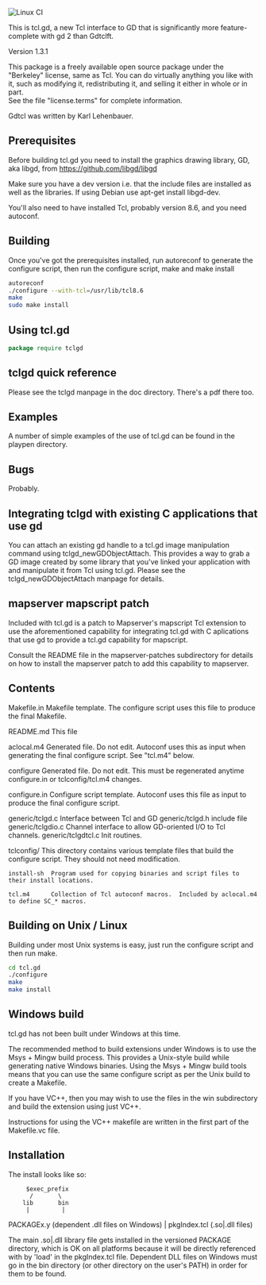 ![Linux CI](https://github.com/flightaware/tcl.gd/workflows/Linux%20CI/badge.svg)

This is tcl.gd, a new Tcl interface to GD that is significantly more feature-
complete with gd 2 than Gdtclft.

Version 1.3.1

This package is a freely available open source package under the "Berkeley"
license, same as Tcl.  You can do virtually anything you like with it, such as 
modifying it, redistributing it, and selling it either in whole or in part.  
See the file "license.terms" for complete information.

Gdtcl was written by Karl Lehenbauer.

## Prerequisites

Before building tcl.gd you need to install the graphics drawing library, GD, aka libgd, from https://github.com/libgd/libgd

Make sure you have a dev version i.e. that the include files are installed as well as the libraries.  If using Debian use apt-get install libgd-dev.

You'll also need to have installed Tcl, probably version 8.6, and you need autoconf.

## Building

Once you've got the prerequisites installed, run autoreconf to generate the configure script, then run the configure script, make and make install

```sh
autoreconf
./configure --with-tcl=/usr/lib/tcl8.6
make
sudo make install
```

## Using tcl.gd

```tcl
package require tclgd
```

## tclgd quick reference

Please see the tclgd manpage in the doc directory.  There's a pdf there too.

## Examples

A number of simple examples of the use of tcl.gd can be found in the playpen directory.

## Bugs

Probably.

## Integrating tclgd with existing C applications that use gd

You can attach an existing gd handle to a tcl.gd image manipulation command using tclgd_newGDObjectAttach.  This provides a way to grab a GD image created by some library that you've linked your application with and manipulate it from Tcl using tcl.gd.  Please see the tclgd_newGDObjectAttach manpage for details.

## mapserver mapscript patch

Included with tcl.gd is a patch to Mapserver's mapscript Tcl extension to use the aforementioned capability for integrating tcl.gd with C aplications that use gd to provide a tcl.gd capability for mapscript.

Consult the README file in the mapserver-patches subdirectory for details on how to install the mapserver patch to add this capability to mapserver.


## Contents

Makefile.in	Makefile template.  The configure script uses this file to produce the final Makefile.

README.md		This file

aclocal.m4	Generated file.  Do not edit.  Autoconf uses this as input when generating the final configure script.  See "tcl.m4" below.

configure	Generated file.  Do not edit.  This must be regenerated anytime configure.in or tclconfig/tcl.m4 changes.

configure.in	Configure script template.  Autoconf uses this file as input to produce the final configure script.

generic/tclgd.c		Interface between Tcl and GD
generic/tclgd.h		include file
generic/tclgdio.c	Channel interface to allow GD-oriented I/O to Tcl channels.
generic/tclgdtcl.c	Init routines.


tclconfig/	This directory contains various template files that build the configure script.  They should not need modification.

	install-sh	Program used for copying binaries and script files to their install locations.

	tcl.m4		Collection of Tcl autoconf macros.  Included by aclocal.m4 to define SC_* macros.

## Building on Unix / Linux

Building under most Unix systems is easy, just run the configure script and then run make. 

```sh
cd tcl.gd
./configure
make
make install
```

## Windows build

tcl.gd has not been built under Windows at this time.

The recommended method to build extensions under Windows is to use the Msys + Mingw build process. This provides a Unix-style build while generating native Windows binaries. Using the Msys + Mingw build tools means that you can use the same configure script as per the Unix build to create a Makefile.

If you have VC++, then you may wish to use the files in the win subdirectory and build the extension using just VC++. 

Instructions for using the VC++ makefile are written in the first part of the Makefile.vc file.

## Installation

The install looks like so:

         $exec_prefix
          /       \
        lib       bin
         |         |
   PACKAGEx.y   (dependent .dll files on Windows)
         |
  pkgIndex.tcl (.so|.dll files)

The main .so|.dll library file gets installed in the versioned PACKAGE directory, which is OK on all platforms because it will be directly referenced with by 'load' in the pkgIndex.tcl file.  Dependent DLL files on Windows must go in the bin directory (or other directory on the user's PATH) in order for them to be found.

